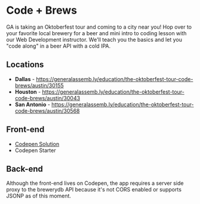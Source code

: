 # Code + Brews

GA is taking an Oktoberfest tour and coming to a city near you! Hop over to your favorite local brewery for a beer and mini intro to coding lesson with our Web Development instructor. We'll teach you the basics and let you "code along" in a beer API with a cold IPA. 

## Locations 

* **Dallas** - https://generalassemb.ly/education/the-oktoberfest-tour-code-brews/austin/30155
* **Houston** - https://generalassemb.ly/education/the-oktoberfest-tour-code-brews/austin/30043
* **San Antonio** - https://generalassemb.ly/education/the-oktoberfest-tour-code-brews/austin/30568

## Front-end

* [Codepen Solution](http://codepen.io/mdang/pen/gwdWmp)
* Codepen Starter

## Back-end

Although the front-end lives on Codepen, the app requires a server side proxy to the brewerydb API because it's not CORS enabled or supports JSONP as of this moment.
